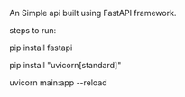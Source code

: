 An Simple api built using FastAPI framework.


steps to run: 

pip install fastapi

pip install "uvicorn[standard]"

uvicorn main:app --reload

